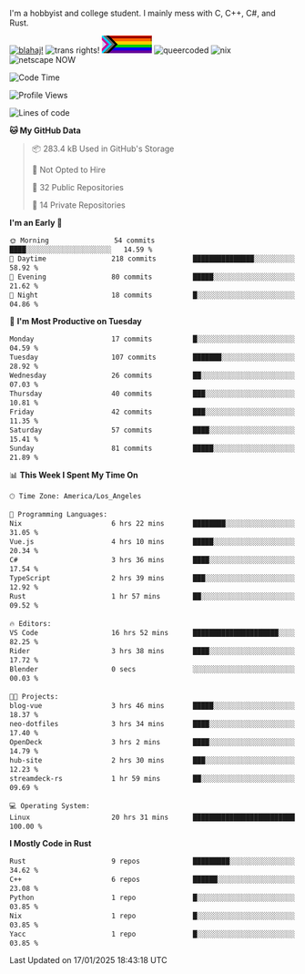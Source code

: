 I'm a hobbyist and college student. I mainly mess with C, C++, C#, and Rust.

[![blahaj!](https://isabelroses.com/static/badges/badges/love_blahaj.gif)](https://www.ikea.com/us/en/p/blahaj-soft-toy-shark-90373590/)
![trans rights!](https://isabelroses.com/static/badges/badges/transnow.png)
![progress pride](https://raw.githubusercontent.com/TheFelidae/88x31/refs/heads/main/images/pride/badge_progress.png?raw=true)
![queercoded](https://isabelroses.com/static/badges/badges/queercoded.webp)
![nix](https://isabelroses.com/static/badges/badges/nix.gif)
![netscape NOW](https://cyber.dabamos.de/88x31/netscapenow30.gif)

<!--START_SECTION:waka-->
![Code Time](http://img.shields.io/badge/Code%20Time-119%20hrs%2031%20mins-blue)

![Profile Views](http://img.shields.io/badge/Profile%20Views-0-blue)

![Lines of code](https://img.shields.io/badge/From%20Hello%20World%20I%27ve%20Written-443.8%20thousand%20lines%20of%20code-blue)

**🐱 My GitHub Data** 

> 📦 283.4 kB Used in GitHub's Storage 
 > 
> 🚫 Not Opted to Hire
 > 
> 📜 32 Public Repositories 
 > 
> 🔑 14 Private Repositories 
 > 
**I'm an Early 🐤** 

```text
🌞 Morning                54 commits          ████░░░░░░░░░░░░░░░░░░░░░   14.59 % 
🌆 Daytime                218 commits         ███████████████░░░░░░░░░░   58.92 % 
🌃 Evening                80 commits          █████░░░░░░░░░░░░░░░░░░░░   21.62 % 
🌙 Night                  18 commits          █░░░░░░░░░░░░░░░░░░░░░░░░   04.86 % 
```
📅 **I'm Most Productive on Tuesday** 

```text
Monday                   17 commits          █░░░░░░░░░░░░░░░░░░░░░░░░   04.59 % 
Tuesday                  107 commits         ███████░░░░░░░░░░░░░░░░░░   28.92 % 
Wednesday                26 commits          ██░░░░░░░░░░░░░░░░░░░░░░░   07.03 % 
Thursday                 40 commits          ███░░░░░░░░░░░░░░░░░░░░░░   10.81 % 
Friday                   42 commits          ███░░░░░░░░░░░░░░░░░░░░░░   11.35 % 
Saturday                 57 commits          ████░░░░░░░░░░░░░░░░░░░░░   15.41 % 
Sunday                   81 commits          █████░░░░░░░░░░░░░░░░░░░░   21.89 % 
```


📊 **This Week I Spent My Time On** 

```text
🕑︎ Time Zone: America/Los_Angeles

💬 Programming Languages: 
Nix                      6 hrs 22 mins       ████████░░░░░░░░░░░░░░░░░   31.05 % 
Vue.js                   4 hrs 10 mins       █████░░░░░░░░░░░░░░░░░░░░   20.34 % 
C#                       3 hrs 36 mins       ████░░░░░░░░░░░░░░░░░░░░░   17.54 % 
TypeScript               2 hrs 39 mins       ███░░░░░░░░░░░░░░░░░░░░░░   12.92 % 
Rust                     1 hr 57 mins        ██░░░░░░░░░░░░░░░░░░░░░░░   09.52 % 

🔥 Editors: 
VS Code                  16 hrs 52 mins      █████████████████████░░░░   82.25 % 
Rider                    3 hrs 38 mins       ████░░░░░░░░░░░░░░░░░░░░░   17.72 % 
Blender                  0 secs              ░░░░░░░░░░░░░░░░░░░░░░░░░   00.03 % 

🐱‍💻 Projects: 
blog-vue                 3 hrs 46 mins       █████░░░░░░░░░░░░░░░░░░░░   18.37 % 
neo-dotfiles             3 hrs 34 mins       ████░░░░░░░░░░░░░░░░░░░░░   17.40 % 
OpenDeck                 3 hrs 2 mins        ████░░░░░░░░░░░░░░░░░░░░░   14.79 % 
hub-site                 2 hrs 30 mins       ███░░░░░░░░░░░░░░░░░░░░░░   12.23 % 
streamdeck-rs            1 hr 59 mins        ██░░░░░░░░░░░░░░░░░░░░░░░   09.69 % 

💻 Operating System: 
Linux                    20 hrs 31 mins      █████████████████████████   100.00 % 
```

**I Mostly Code in Rust** 

```text
Rust                     9 repos             █████████░░░░░░░░░░░░░░░░   34.62 % 
C++                      6 repos             ██████░░░░░░░░░░░░░░░░░░░   23.08 % 
Python                   1 repo              █░░░░░░░░░░░░░░░░░░░░░░░░   03.85 % 
Nix                      1 repo              █░░░░░░░░░░░░░░░░░░░░░░░░   03.85 % 
Yacc                     1 repo              █░░░░░░░░░░░░░░░░░░░░░░░░   03.85 % 
```




 Last Updated on 17/01/2025 18:43:18 UTC
<!--END_SECTION:waka-->
